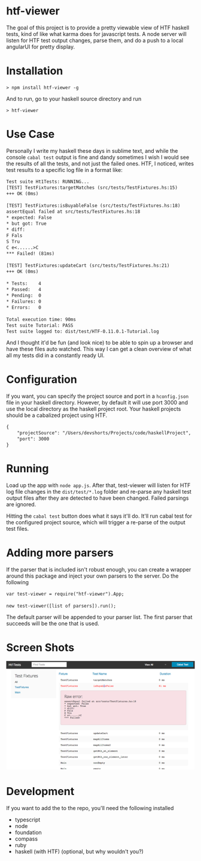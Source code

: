 htf-viewer
===========

The goal of this project is to provide a pretty viewable view of HTF haskell tests, kind of like what karma does for
javascript tests.  A node server will listen for HTF test output changes, parse them, and do a push to a local angularUI
for pretty display.

Installation
======

```
> npm install htf-viewer -g
```

And to run, go to your haskell source directory and run

```
> htf-viewer
```

Use Case
======
Personally I write my haskell these days in sublime text, and while the console `cabal test` output is fine and dandy
sometimes I wish I would see the results of all the tests, and not just the failed ones.  HTF, I noticed, writes test results
to a specific log file in a format like:

```
Test suite Ht1Tests: RUNNING...
[TEST] TestFixtures:targetMatches (src/tests/TestFixtures.hs:15)
+++ OK (0ms)

[TEST] TestFixtures:isBuyableFalse (src/tests/TestFixtures.hs:18)
assertEqual failed at src/tests/TestFixtures.hs:18
* expected: False
* but got: True
* diff:
F Fals
S Tru
C e<......>C
*** Failed! (81ms)

[TEST] TestFixtures:updateCart (src/tests/TestFixtures.hs:21)
+++ OK (0ms)

* Tests:    4
* Passed:   4
* Pending:  0
* Failures: 0
* Errors:   0

Total execution time: 90ms
Test suite Tutorial: PASS
Test suite logged to: dist/test/HTF-0.11.0.1-Tutorial.log
```

And I thought it'd be fun (and look nice) to be able to spin up a browser and have these files auto watched.  This way I can get a
clean overview of what all my tests did in a constantly ready UI.


Configuration
=======

If you want, you can specify the project source and port in a `hconfig.json` file
in your haskell directory.  However, by default it will use port 3000 and use the local directory
as the haskell project root. Your haskell projects should be a cabalized project using HTF.

```
{
    "projectSource": "/Users/devshorts/Projects/code/haskellProject",
    "port": 3000
}
```

Running
=======

Load up the app with `node app.js`.  After that, test-viewer will listen for HTF log file changes in the `dist/test/*.log`
folder and re-parse any haskell test output files after they are detected to have been changed.  Failed parsings are
ignored.

Hitting the `cabal test` button does what it says it'll do. It'll run cabal test for the configured project source, which
will trigger a re-parse of the output test files.

Adding more parsers
======
If the parser that is included isn't robust enough, you can create a wrapper around this package and inject your own
parsers to the server.  Do the following

```
var test-viewer = require("htf-viewer").App;

new test-viewer([list of parsers]).run();
```

The default parser will be appended to your parser list. The first parser that succeeds will be the one that is used.

Screen Shots
=======

![Main page](readmeImg/app.png)


Development
=======
If you want to add the to the repo, you'll need the following installed

- typescript
- node
- foundation
- compass
- ruby
- haskell (with HTF) (optional, but why wouldn't you?)
